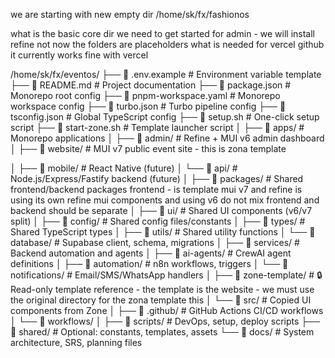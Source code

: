 we are starting with new empty dir
/home/sk/fx/fashionos

what is the basic core dir we need to get started
for admin - we will install refine
not now 
the folders are placeholders
what is needed for vercel 
github 
it currently works fine with vercel 

/home/sk/fx/eventos/
├── 📄 .env.example              # Environment variable template
├── 📄 README.md                 # Project documentation
├── 📄 package.json              # Monorepo root config
├── 📄 pnpm-workspace.yaml       # Monorepo workspace config
├── 📄 turbo.json                # Turbo pipeline config
├── 📄 tsconfig.json             # Global TypeScript config
├── 📄 setup.sh                  # One-click setup script
├── 📄 start-zone.sh             # Template launcher script
│
├── 📁 apps/                     # Monorepo applications
│   ├── 📁 admin/                # Refine + MUI v6 admin dashboard
│   ├── 📁 website/              # MUI v7 public event site - this is zona template

│   ├── 📁 mobile/               # React Native (future)
│   └── 📁 api/                  # Node.js/Express/Fastify backend (future)
│
├── 📁 packages/                 # Shared frontend/backend packages frontend - is template mui v7 and refine is using its own refine mui components and using v6  do not mix  frontend and backend should be separate 
│   ├── 📁 ui/                   # Shared UI components (v6/v7 split)
│   ├── 📁 config/               # Shared config files/constants
│   ├── 📁 types/                # Shared TypeScript types
│   ├── 📁 utils/                # Shared utility functions
│   └── 📁 database/             # Supabase client, schema, migrations
│
├── 📁 services/                 # Backend automation and agents
│   ├── 📁 ai-agents/            # CrewAI agent definitions
│   ├── 📁 automation/           # n8n workflows, triggers
│   └── 📁 notifications/        # Email/SMS/WhatsApp handlers
│
├── 📁 zone-template/            # 🔒 Read-only template reference  - the template is the website - we must use the original directory for the zona template this
│   └── 📁 src/                  # Copied UI components from Zone
│
├── 📁 .github/                  # GitHub Actions CI/CD workflows
│   └── 📁 workflows/
│
├── 📁 scripts/                  # DevOps, setup, deploy scripts
├── 📁 shared/                   # Optional: constants, templates, assets
└── 📁 docs/                     # System architecture, SRS, planning files
